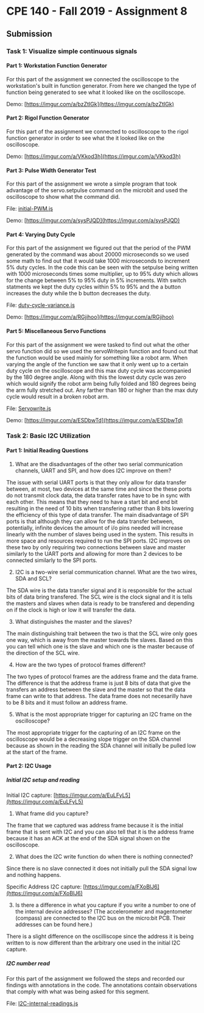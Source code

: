 # CPE 140 - Fall 2019 - Assignment 8
## Submission
### Task 1: Visualize simple continuous signals
#### Part 1: Workstation Function Generator
For this part of the assignment we connected the oscilloscope to the workstation's built in function generator. From here we changed the type of function being generated to see what it looked like on the oscilloscope.

Demo: [https://imgur.com/a/bzZtIGk](https://imgur.com/a/bzZtIGk)
#### Part 2: Rigol Function Generator
For this part of the assignment we connected to oscilloscope to the rigol function generator in order to see what the it looked like on the oscilloscope.

Demo: [https://imgur.com/a/VKkod3h](https://imgur.com/a/VKkod3h)
#### Part 3: Pulse Width Generator Test
For this part of the assignment we wrote a simple program that took advantage of the servo.setpulse command on the microbit and used the oscilloscope to show what the command did.

File: [initial-PWM.js](initial-PWM.js)

Demo: [https://imgur.com/a/sysPJQD](https://imgur.com/a/sysPJQD)
#### Part 4: Varying Duty Cycle
For this part of the assignment we figured out that the period of the PWM generated by the command was about 20000 microseconds so we used some math to find out that it would take 1000 microseconds to increment 5% duty cycles. In the code this can be seen with the setpulse being written with 1000 microseconds times some multiplier, up to 95% duty which allows for the change between 5% to 95% duty in 5% increments. With switch statments we kept the duty cycles within 5% to 95% and the a button increases the duty while the b button decreases the duty.

File: [duty-cycle-variance.js](duty-cycle-variance.js)

Demo: [https://imgur.com/a/RGjihoo](https://imgur.com/a/RGjihoo)
#### Part 5: Miscellaneous Servo Functions
For this part of the assignment we were tasked to find out what the other servo function did so we used the servoWritepin function and found out that the function would be used mainly for something like a robot arm. When varying the angle of the function we saw that it only went up to a certain duty cycle on the oscilloscope and this max duty cycle was accompanied by the 180 degree angle. Along with this the lowest duty cycle was zero which would signify the robot arm being fully folded and 180 degrees being the arm fully stretched out. Any farther than 180 or higher than the max duty cycle would result in a broken robot arm.

File: [Servowrite.js](Servowrite.js)

Demo: [https://imgur.com/a/ESDbwTd](https://imgur.com/a/ESDbwTd)
### Task 2: Basic I2C Utilization
#### Part 1: Initial Reading Questions
1. What are the disadvantages of the other two serial communication channels, UART and SPI, and how does I2C improve on them?

The issue with serial UART ports is that they only allow for data transfer between, at most, two devices at the same time and since the these ports do not transmit clock data, the data transfer rates have to be in sync with each other. This means that they need to have a start bit and end bit resulting in the need of 10 bits when transfering rather than 8 bits lowering the efficiency of this type of data transfer. The main disadvantage of SPI ports is that although they can allow for the data transfer between, potentially, infinite devices the amount of i/o pins needed will increase linearly with the number of slaves being used in the system. This results in more space and resources required to run the SPI ports. I2C improves on these two by only requiring two connections between slave and master similarly to the UART ports and allowing for more than 2 devices to be connected similarly to the SPI ports. 

2. I2C is a two-wire serial communication channel. What are the two wires, SDA and SCL?

The SDA wire is the data transfer signal and it is responsible for the actual bits of data bring transfered. The SCL wire is the clock signal and it is tells the masters and slaves when data is ready to be transfered and depending on if the clock is high or low it will transfer the data. 

3. What distinguishes the master and the slaves?

The main distinguishing trait between the two is that the SCL wire only goes one way, which is away from the master towards the slaves. Based on this you can tell which one is the slave and which one is the master because of the direction of the SCL wire.

4. How are the two types of protocol frames different?

The two types of protocol frames are the address frame and the data frame. The difference is that the address frame is just 8 bits of data that give the transfers an address between the slave and the master so that the data frame can write to that address. The data frame does not necesarilly have to be 8 bits and it must follow an address frame. 

5. What is the most appropriate trigger for capturing an I2C frame on the oscilloscope?

The most appropriate trigger for the capturing of an I2C frame on the oscilloscope would be a decreasing slope trigger on the SDA channel because as shown in the reading the SDA channel will initially be pulled low at the start of the frame.

#### Part 2: I2C Usage
##### Initial I2C setup and reading
Initial I2C capture: [https://imgur.com/a/EuLFyL5](https://imgur.com/a/EuLFyL5)

1. What frame did you capture?

The frame that we captured was address frame because it is the initial frame that is sent with I2C and you can also tell that it is the address frame because it has an ACK at the end of the SDA signal shown on the oscilloscope.

2. What does the I2C write function do when there is nothing connected?

Since there is no slave connected it does not initially pull the SDA signal low and nothing happens.

Specific Address I2C capture: [https://imgur.com/a/FXoBlJ6](https://imgur.com/a/FXoBlJ6)

3. Is there a difference in what you capture if you write a number to one of the internal device addresses? (The accelerometer and magentometer (compass) are connected to the I2C bus on the micro:bit PCB. Their addresses can be found here.)

There is a slight difference on the oscilliscope since the address it is being written to is now different than the arbitrary one used in the initial I2C capture.
##### I2C number read
For this part of the assignment we followed the steps and recorded our findings with annotations in the code. The annotations contain observations that comply with what was being asked for this segment. 

File: [I2C-internal-readings.js](I2C-internal-readings.js)

